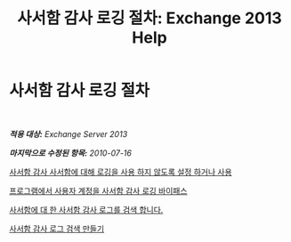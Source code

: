 ﻿---
title: '사서함 감사 로깅 절차: Exchange 2013 Help'
TOCTitle: 사서함 감사 로깅 절차
ms:assetid: dfc40110-f9e8-4737-a3b0-a56176daeec1
ms:mtpsurl: https://technet.microsoft.com/ko-kr/library/Ff461939(v=EXCHG.150)
ms:contentKeyID: 50484379
ms.date: 05/22/2018
mtps_version: v=EXCHG.150
ms.translationtype: MT
---

# 사서함 감사 로깅 절차

 

_**적용 대상:** Exchange Server 2013_

_**마지막으로 수정된 항목:** 2010-07-16_

[사서함 감사 사서함에 대해 로깅을 사용 하지 않도록 설정 하거나 사용](enable-or-disable-mailbox-audit-logging-for-a-mailbox-exchange-2013-help.md)

[프로그램에서 사용자 계정을 사서함 감사 로깅 바이패스](bypass-a-user-account-from-mailbox-audit-logging-exchange-2013-help.md)

[사서함에 대 한 사서함 감사 로그를 검색 합니다.](search-the-mailbox-audit-log-for-a-mailbox-exchange-2013-help.md)

[사서함 감사 로그 검색 만들기](create-a-mailbox-audit-log-search-exchange-2013-help.md)

